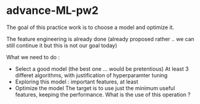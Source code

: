# advance-ML-pw2

The goal of this practice work is to choose a model and  optimize it. 

The feature engineering is already done (already proposed rather .. we can still continue it but this is
not our goal today)

What we need to do : 
* Select a good model (the best one ... would be pretentious)
At least 3 differet algorithms, with justification of hyperparamter tuning
* Exploring this model : important features, at least
*  Optimize the model
The target is to use just the minimum useful features, keeping the performance.
What is the use of this operation ? 
